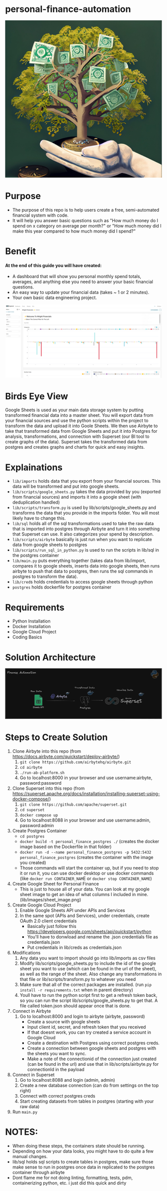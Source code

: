 # personal-finance-automation
![Finance Tree](https://github.com/sam-wright-1/personal-finance-automation/blob/main/lib/images/finance.jpg)                                                       

# Purpose
* The purpose of this repo is to help users create a free, semi-automated financial system with code.
* It will help you answer basic questions such as "How much money do I spend on x category on average per month?" or "How much money did I make this year compared to how much money did I spend?"

# Benefit
#### At the end of this guide you will have created:
* A dashboard that will show you personal monthly spend totals, averages, and anything else you need to answer your basic financial questions.
* An easy way to update your financial data (takes ~ 1 or 2 minutes).
* Your own basic data engineering project.

![Finance Arch](https://github.com/sam-wright-1/personal-finance-automation/blob/main/lib/images/financial_snapshot.png)

# Birds Eye View
Google Sheets is used as your main data storage system by putting transformed financial data into a master sheet.  You will export data from your financial sources and use the python scripts within the project to transform the data and upload it into Goole Sheets.  We then use Airbyte to take that transformed data from Google Sheets and put it into Postgres for analysis, transformations, and connection with Superset (our BI tool to create graphs of the data).  Superset takes the transformed data from postgres and creates graphs and charts for quick and easy insights.

# Explainations
* `lib/imports` holds data that you export from your financial sources.  This data will be transformed and put into google sheets.
* `lib/scripts/google_sheets.py` takes the data provided by you (exported from financial sources) and imports it into a google sheet (with deduplication handled)
* `lib/scripts/transform.py` is used by lib/scripts/google_sheets.py and transforms the data that you provide in the imports folder.  You will most likely have to change this.
* `lib/sql` holds all of the sql transformations used to take the raw data that is imported into postgres through Airbyte and turn it into something that Superset can use.  It also categorizes your spend by description.
* `lib/scripts/airbyte` basically is just run when you want to replicate data from google sheets to postgres
* `lib/scripts/run_sql_in_python.py` is used to run the scripts in lib/sql in the postgres container
* `lib/main.py` puts everything together (takes data from lib/import, compares it to google sheets, inserts data into google sheets, then runs airbyte to push that data to postgres, then runs the sql commands in postgres to transform the data).
* `lib/cred`s holds credentials to access google sheets through python
* `postgres` holds dockerfile for postgres container

# Requirements
* Python Installation
* Docker Installation
* Google Cloud Project
* Coding Basics

# Solution Architecture
![Finance Arch](https://github.com/sam-wright-1/personal-finance-automation/blob/main/lib/images/finance_architecture.png)

# Steps to Create Solution
1. Clone Airbyte into this repo (from https://docs.airbyte.com/quickstart/deploy-airbyte/)
   1. `git clone https://github.com/airbytehq/airbyte.git`
   2. `cd airbyte`
   3. `./run-ab-platform.sh`
   4. Go to localhost:8000 in your browser and use username:airbyte, password:password
2. Clone Superset into this repo (from https://superset.apache.org/docs/installation/installing-superset-using-docker-compose/)
   1. `git clone https://github.com/apache/superset.git`
   2. `cd superset`
   3. `docker compose up`
   4. Go to localhost:8088 in your browser and use username:admin, password:admin
3. Create Postgres Container
   - `cd postgres`
   - `docker build -t personal_finance_postgres ./` (creates the docker image based on the Dockerfile in that folder)
   - `docker run -d --name personal_finance_postgres -p 5432:5432 personal_finance_postgres` (creates the container with the image you created)
   - Those commands will start the container up, but if you need to stop it or run it, you can use docker desktop or use docker commands (like `docker run CONTAINER_NAM`E or `docker stop CONTAINER_NAME`)
4. Create Google Sheet for Personal Finance
   - This is just to house all of your data.  You can look at my google sheet image to get an idea of what columns I included in mine.  (lib/images/sheet_image.png)
5. Create Google Cloud Project
   1. Enable Google Sheets API under APIs and Services
   2. In the same spot (APIs and Services), under credentials, create OAuth 2.0 client credentials
      - Basically just follow this https://developers.google.com/sheets/api/quickstart/python
      - You'll have to donwload and rename the .json credentials file as credentials.json
      - Put credentials in lib/creds as credentials.json
6. Modifications
   1. Any data you want to import should go into lib/imports as csv files
   2. Modify lib/scripts/google_sheets.py to include the id of the google sheet you want to use (which can be found in the url of the sheet), as well as the range of the sheet.  Also change any transformations in that file or lib/scripts/transform.py to whatever you need
   3. Make sure that all of the correct packages are installed.  (run `pip install -r requirements.txt` when in parent directory)
   5. Youll have to run the python script first to get a refresh token back, so you can run the script lib/scripts/google_sheets.py to get that.  A file called token.json should appear once that is done.
7. Connect in Airbyte 
   1. Go to localhost:8000 and login to airbyte (airbyte, password)
      - Create a source with google sheets
      - Input client id, secret, and refresh token that you received
      - If that doesnt work, you can try created a service account in Google Cloud
      - Create a destination with Postgres using correct postgres creds.
      - Create a connection between google sheets and postgres with the sheets you want to sync.
      - Make a note of the connectionid of the connection just created (can be found in the url) and use that in lib/scripts/airbyte.py for connectionId in the payload
8. Connect in Superset
    1. Go to localhost:8088 and login (admin, admin)
    2. Create a new database connection (can do from settings on the top right)
    3. Connect with correct postgres creds
    4. Start creating datasets from tables in postgres (starting with your raw data)
9. Run `main.py`
 
# NOTES:
   - When doing these steps, the containers state should be running.
   - Depending on how your data looks, you might have to do quite a few manual changes.
   - lib/sql holds sql scripts to create tables in postgres, make sure those make sense to run in postgres once data in replicated to the postgres container through airbyte
   - Dont flame me for not doing linting, formatting, tests, pdm, containerizing python, etc. i just did this quick and dirty
